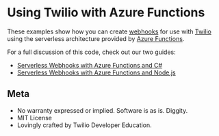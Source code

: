 # Using Twilio with Azure Functions

These examples show how you can create [webhooks](https://en.wikipedia.org/wiki/Webhook) for use with [Twilio](https://www.twilio.com/) using the serverless architecture provided by [Azure Functions](https://azure.microsoft.com/en-us/services/functions/).

For a full discussion of this code, check out our two guides:

- [Serverless Webhooks with Azure Functions and C#](https://www.twilio.com/docs/guides/serverless-webhooks-azure-functions-and-csharp)
- [Serverless Webhooks with Azure Functions and Node.js](https://www.twilio.com/docs/guides/serverless-webhooks-azure-functions-and-node-js)

## Meta

- No warranty expressed or implied. Software is as is. Diggity.
- MIT License
- Lovingly crafted by Twilio Developer Education.
